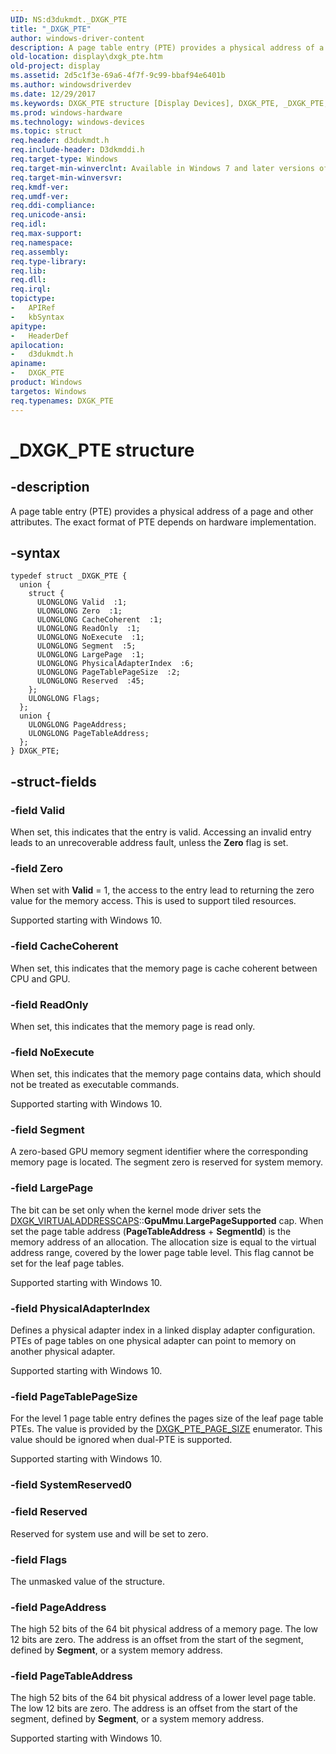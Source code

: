 ```yaml
---
UID: NS:d3dukmdt._DXGK_PTE
title: "_DXGK_PTE"
author: windows-driver-content
description: A page table entry (PTE) provides a physical address of a page and other attributes. The exact format of PTE depends on hardware implementation.
old-location: display\dxgk_pte.htm
old-project: display
ms.assetid: 2d5c1f3e-69a6-4f7f-9c99-bbaf94e6401b
ms.author: windowsdriverdev
ms.date: 12/29/2017
ms.keywords: DXGK_PTE structure [Display Devices], DXGK_PTE, _DXGK_PTE, d3dukmdt/DXGK_PTE, display.dxgk_pte, DmStructs_701e980c-29dc-46d2-8f03-ce8485a4cc70.xml
ms.prod: windows-hardware
ms.technology: windows-devices
ms.topic: struct
req.header: d3dukmdt.h
req.include-header: D3dkmddi.h
req.target-type: Windows
req.target-min-winverclnt: Available in Windows 7 and later versions of the Windows operating systems.
req.target-min-winversvr: 
req.kmdf-ver: 
req.umdf-ver: 
req.ddi-compliance: 
req.unicode-ansi: 
req.idl: 
req.max-support: 
req.namespace: 
req.assembly: 
req.type-library: 
req.lib: 
req.dll: 
req.irql: 
topictype:
-	APIRef
-	kbSyntax
apitype:
-	HeaderDef
apilocation:
-	d3dukmdt.h
apiname:
-	DXGK_PTE
product: Windows
targetos: Windows
req.typenames: DXGK_PTE
---
```


# _DXGK_PTE structure


## -description


A page table entry (PTE) provides a physical address of a page and other attributes. The exact format of PTE depends on hardware implementation. 


## -syntax


````
typedef struct _DXGK_PTE {
  union {
    struct {
      ULONGLONG Valid  :1;
      ULONGLONG Zero  :1;
      ULONGLONG CacheCoherent  :1;
      ULONGLONG ReadOnly  :1;
      ULONGLONG NoExecute  :1;
      ULONGLONG Segment  :5;
      ULONGLONG LargePage  :1;
      ULONGLONG PhysicalAdapterIndex  :6;
      ULONGLONG PageTablePageSize  :2;
      ULONGLONG Reserved  :45;
    };
    ULONGLONG Flags;
  };
  union {
    ULONGLONG PageAddress;
    ULONGLONG PageTableAddress;
  };
} DXGK_PTE;
````


## -struct-fields




### -field Valid

When set, this indicates that the entry is valid. Accessing an invalid entry leads to an unrecoverable address fault, unless the <b>Zero</b> flag is set.


### -field Zero

When set with <b>Valid</b> = 1, the access to the entry lead to returning the zero value for the memory access. This is used to support tiled resources.

Supported starting with Windows 10.


### -field CacheCoherent

When set, this indicates that the memory page is cache coherent between CPU and GPU.


### -field ReadOnly

When set, this indicates that the memory page is read only.


### -field NoExecute

When set, this  indicates that the memory page contains data, which should not be treated as executable commands.

Supported starting with Windows 10.


### -field Segment

A zero-based GPU memory segment identifier where the corresponding memory page is located. The segment zero is reserved for system memory. 


### -field LargePage

The bit can be set only when the kernel mode driver sets the <a href="https://msdn.microsoft.com/library/windows/hardware/ff562869">DXGK_VIRTUALADDRESSCAPS</a>::<b>GpuMmu</b>.<b>LargePageSupported</b> cap. When set the page table address (<b>PageTableAddress</b> + <b>SegmentId</b>) is the memory address of an allocation. The allocation size is equal to the virtual address range, covered by the lower page table level. This flag cannot be set for the leaf page tables.

Supported starting with Windows 10.


### -field PhysicalAdapterIndex

Defines a physical adapter index in a linked display adapter configuration. PTEs of page tables on one physical adapter can point to memory on another physical adapter.

Supported starting with Windows 10.


### -field PageTablePageSize

For the level 1 page table entry defines the pages size of the leaf page table PTEs. The value is provided by the  <a href="..\d3dukmdt\ne-d3dukmdt-_dxgk_pte_page_size.md">DXGK_PTE_PAGE_SIZE</a> enumerator. This value should be ignored  when dual-PTE is supported.

Supported starting with Windows 10.


### -field SystemReserved0

 


### -field Reserved

Reserved for system use and will be set to zero.


### -field Flags

The unmasked value of the structure.


### -field PageAddress

The high 52 bits of the 64 bit physical address of a memory page. The low 12 bits are zero. The address is an offset from the start of the segment, defined by <b>Segment</b>, or a system memory address.


### -field PageTableAddress

The high 52 bits of the 64 bit physical address of a lower level page table. The low 12 bits are zero. The address is an offset from the start of the segment, defined by <b>Segment</b>, or a system memory address.

Supported starting with Windows 10.


